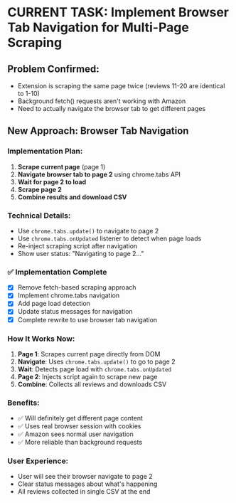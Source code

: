 # CURRENT TASK: Implement Browser Tab Navigation for Multi-Page Scraping

## Problem Confirmed:
- Extension is scraping the same page twice (reviews 11-20 are identical to 1-10)
- Background fetch() requests aren't working with Amazon
- Need to actually navigate the browser tab to get different pages

## New Approach: Browser Tab Navigation

### Implementation Plan:
1. **Scrape current page** (page 1)
2. **Navigate browser tab to page 2** using chrome.tabs API
3. **Wait for page 2 to load**
4. **Scrape page 2**
5. **Combine results and download CSV**

### Technical Details:
- Use `chrome.tabs.update()` to navigate to page 2
- Use `chrome.tabs.onUpdated` listener to detect when page loads
- Re-inject scraping script after navigation
- Show user status: "Navigating to page 2..."

### ✅ Implementation Complete
- [x] Remove fetch-based scraping approach
- [x] Implement chrome.tabs navigation
- [x] Add page load detection
- [x] Update status messages for navigation
- [x] Complete rewrite to use browser tab navigation

### How It Works Now:
1. **Page 1**: Scrapes current page directly from DOM
2. **Navigate**: Uses `chrome.tabs.update()` to go to page 2
3. **Wait**: Detects page load with `chrome.tabs.onUpdated`
4. **Page 2**: Injects script again to scrape new page
5. **Combine**: Collects all reviews and downloads CSV

### Benefits:
- ✅ Will definitely get different page content
- ✅ Uses real browser session with cookies
- ✅ Amazon sees normal user navigation
- ✅ More reliable than background requests

### User Experience:
- User will see their browser navigate to page 2
- Clear status messages about what's happening
- All reviews collected in single CSV at the end